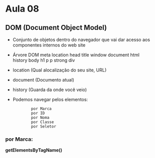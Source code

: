 # Aula 08

## DOM  (Document Object Model)
 

- Conjunto de objetos dentro do navegador que vai dar acesso aos componentes internos do web site

- Árvore DOM
                                     meta 
           location          head    title
window     document   html        
           history           body    h1
                                     p
                                     p     strong 
                                     div


- location (Qual alocalização do seu site, URL)
- document (Documento atual)
- history  (Guarda da onde você veio)


- Podemos navegar pelos elementos: 
            
              por Marca
              por ID
              por Noma
              por Classe
              por Seletor


### por Marca:


**getElementsByTagName()**
